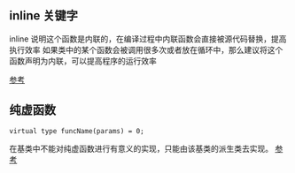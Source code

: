 ## inline 关键字
inline 说明这个函数是内联的，在编译过程中内联函数会直接被源代码替换，提高执行效率 如果类中的某个函数会被调用很多次或者放在循环中，那么建议将这个函数声明为内联，可以提高程序的运行效率

[参考](http://blog.csdn.net/imyfriend/article/details/12676229)

## 纯虚函数
```
virtual type funcName(params) = 0;
```
在基类中不能对纯虚函数进行有意义的实现，只能由该基类的派生类去实现。
[参考](http://baike.baidu.com/link?url=EH604zpPhKtAld8C3OaAq8RdVq3GDT2SPfQC8KKZcOjz6WhM2unRRMJB5tJwmsERvJdMpIpJjB9ePj3FyTIcsZn5kzMAR8El9DoMuw2jh1fMBkHnV_8TaEEkWcBrOffy)
